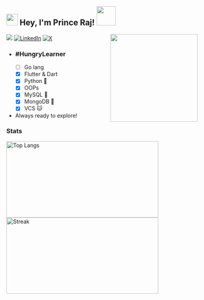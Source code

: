 <h2><img src="https://emojis.slackmojis.com/emojis/images/1531849430/4246/blob-sunglasses.gif?1531849430" width="30"/> Hey, I'm Prince Raj! <img src="https://media.giphy.com/media/12oufCB0MyZ1Go/giphy.gif" width="50"></h2>
<img align='right' src="https://media.giphy.com/media/M9gbBd9nbDrOTu1Mqx/giphy.gif" width="230">
<!-- <p><em>Software Engineer Intern at <a href="https://manastik.com/">Manastik
</a><img src="https://media.giphy.com/media/WUlplcMpOCEmTGBtBW/giphy.gif" width="30"> 
</em></p> -->

![](https://komarev.com/ghpvc/?username=Prince2347X&color=brightgreen&style=plastic)
[![LinkedIn](https://img.shields.io/badge/LinkedIn-Prince%20Raj-0077B5?style=plastic&logo=linkedin&logoColor=white)](https://linkedin.com/in/prince2347x)
[![X](https://img.shields.io/badge/Prince2347X-1DA1F2?style=plastic&logo=x&logoColor=white)](https://twitter.com/intent/follow?screen_name=Prince2347X)


- ### #HungryLearner
  - [ ] Go lang
  - [X] Flutter & Dart
  - [X] Python 🐍
  - [X] OOPs
  - [X] MySQL 🐬
  - [X] MongoDB 🍃
  - [X] VCS :cat:
- Always ready to explore!


### Stats
<p aligh="center">
<!--   <a href="https://github.com/anuraghazra/github-readme-stats">
    <img src="https://github-readme-stats.vercel.app/api?username=Prince2347X" alt="Prince's GitHub stats" width="510" />
  </a> -->
  
  <a href="https://github.com/anuraghazra/github-readme-stats">
    <img src="https://github-readme-stats.vercel.app/api/top-langs/?username=Prince2347X&layout=compact" alt="Top Langs" width="400" height="200"/>
  </a>

  <a href="https://git.io/streak-stats">
    <img src="https://streak-stats.demolab.com?user=Prince2347X&theme=dark" alt="Streak" width="400" height="200"/>
  </a>
</p>


